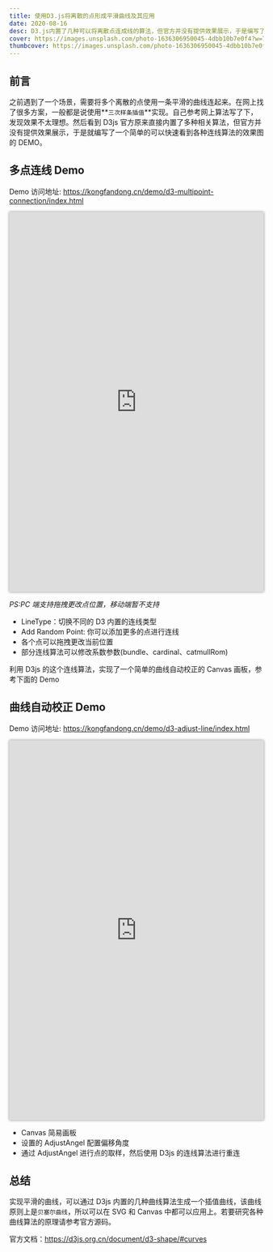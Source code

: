 ```yaml
---
title: 使用D3.js将离散的点形成平滑曲线及其应用
date: 2020-08-16
desc: D3.js内置了几种可以将离散点连成线的算法，但官方并没有提供效果展示，于是编写了一个简单的可以快速看到各种连线算法的效果图的DEMO。同时利用该功能实现的一个简单的曲线自动校正的Canvas画板Demo。
cover: https://images.unsplash.com/photo-1636306950045-4dbb10b7e0f4?w=768
thumbcover: https://images.unsplash.com/photo-1636306950045-4dbb10b7e0f4?w=240
---
```


## 前言

之前遇到了一个场景，需要将多个离散的点使用一条平滑的曲线连起来。在网上找了很多方案，一般都是说使用**`三次样条插值`**实现。自己参考网上算法写了下，发现效果不太理想。然后看到 D3js 官方原来直接内置了多种相关算法，但官方并没有提供效果展示，于是就编写了一个简单的可以快速看到各种连线算法的效果图的 DEMO。

## 多点连线 Demo

Demo 访问地址: <a href="https://kongfandong.cn/demo/d3-multipoint-connection/index.html" target="_blank">https://kongfandong.cn/demo/d3-multipoint-connection/index.html</a>

<iframe src="https://kongfandong.cn/demo/d3-multipoint-connection/index.html" width="100%" height="750px" style="border: none;outline:none;box-shadow: 0 0 5px #888"></iframe>

_PS:PC 端支持拖拽更改点位置，移动端暂不支持_

- LineType：切换不同的 D3 内置的连线类型
- Add Random Point: 你可以添加更多的点进行连线
- 各个点可以拖拽更改当前位置
- 部分连线算法可以修改系数参数(bundle、cardinal、catmullRom)

利用 D3js 的这个连线算法，实现了一个简单的曲线自动校正的 Canvas 画板，参考下面的 Demo

## 曲线自动校正 Demo

Demo 访问地址: <a href="https://kongfandong.cn/demo/d3-adjust-line/index.html" target="_blank">https://kongfandong.cn/demo/d3-adjust-line/index.html</a>

<iframe src="https://kongfandong.cn/demo/d3-adjust-line/index.html" width="100%" height="750px" style="border: none;outline:none;box-shadow: 0 0 5px #888"></iframe>

- Canvas 简易画板
- 设置的 AdjustAngel 配置偏移角度
- 通过 AdjustAngel 进行点的取样，然后使用 D3js 的连线算法进行重连

## 总结

实现平滑的曲线，可以通过 D3js 内置的几种曲线算法生成一个插值曲线，该曲线原则上是`贝塞尔曲线`，所以可以在 SVG 和 Canvas 中都可以应用上。若要研究各种曲线算法的原理请参考官方源码。

官方文档：<a href="https://d3js.org.cn/document/d3-shape/#curves" target="_blank">https://d3js.org.cn/document/d3-shape/#curves</a>
